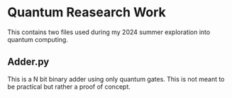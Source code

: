 # Quantum Reasearch Work
This contains two files used during my 2024 summer exploration into quantum computing.
## Adder.py
This is a N bit binary adder using only quantum gates. This is not meant to be practical but rather a proof of concept. 
